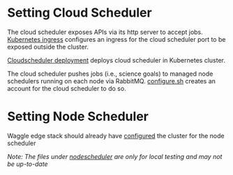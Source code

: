 # Setting Cloud Scheduler

The cloud scheduler exposes APIs via its http server to accept jobs. [Kubernetes ingress](cloudscheduler/cloudscheduler-ingress.yaml) configures an ingress for the cloud scheduler port to be exposed outside the cluster.

[Cloudscheduler deployment](cloudscheduler/cloudscheduler.yaml) deploys cloud scheduler in Kubernetes cluster.

The cloud scheduler pushes jobs (i.e., science goals) to managed node schedulers running on each node via RabbitMQ. [configure.sh](cloudscheduler/configure.sh) creates an account for the cloud scheduler to do so.

# Setting Node Scheduler

Waggle edge stack should already have [configured](https://github.com/waggle-sensor/waggle-edge-stack/blob/main/kubernetes/wes-plugin-scheduler.yaml) the cluster for the node scheduler

_Note: The files under [nodescheduler](./nodescheduler) are only for local testing and may not be up-to-date_